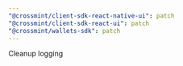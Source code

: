 ```yaml
---
"@crossmint/client-sdk-react-native-ui": patch
"@crossmint/client-sdk-react-ui": patch
"@crossmint/wallets-sdk": patch
---
```


Cleanup logging
